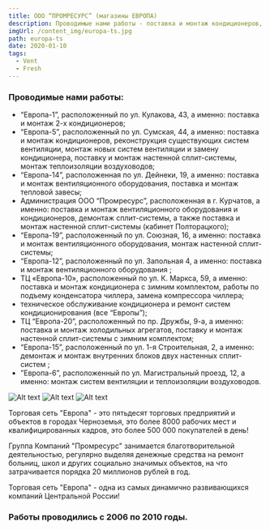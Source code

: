 ```yaml
---
title: ООО “ПРОМРЕСУРС” (магазины ЕВРОПА)
description: Проводимые нами работы - поставка и монтаж кондиционеров, реконструкция существующих систем вентиляции, монтаж новых систем вентиляции и замена кондиционеров, поставку и монтаж настенных сплит-систем, монтаж теплоизоляции воздуховодов, поставка и монтаж вентиляционного оборудования, поставка и монтаж кондиционера с зимним комплектом, работы по подъему конденсатора чиллера, замена компрессора чиллера, техническое обслуживание кондиционеров и ремонт систем кондиционирования.
imgUrl: /content_img/europa-ts.jpg
path: europa-ts
date: 2020-01-10
tags:
  - Vent
  - Fresh
---
```


### Проводимые нами работы:
- “Европа-1”, расположенный по ул. Кулакова, 43, а именно: поставка и монтаж 2-х кондиционеров; 	 	 	 	 	
- “Европа-5”, расположенный по ул. Сумская, 44, а именно: поставка и монтаж кондиционеров, реконструкция существующих систем вентиляции, монтаж новых систем вентиляции и замену кондиционера, поставку и монтаж настенной сплит-системы, монтаж теплоизоляции воздуховодов; 		 	 	 
- “Европа-14”, расположенная по ул. Дейнеки, 19, а именно: поставка и монтаж вентиляционного оборудования, поставка и монтаж тепловой завесы; 	 	 	 	 	
- Администрация ООО “Промресурс”, расположенная в г. Курчатов, а именно: поставка и монтаж вентиляционного оборудования и кондиционеров, демонтаж сплит-системы, а также поставка и монтаж настенной  сплит-системы (кабинет Полторацкого); 	 	 	 	
- “Европа-19”, расположенный по ул. Союзная, 16, а именно: поставка и монтаж вентиляционного оборудования, монтаж настенной сплит-системы; 	 	 	 	
- “Европа-12”, расположенный по ул. Запольная 4, а именно: поставка и монтаж вентиляционного оборудования ; 	 	 	 	 	
- ТЦ «Европа-10», расположенный по ул. К. Маркса, 59, а именно: поставка и монтаж кондиционера с зимним комплектом, работы по подъему конденсатора чиллера, замена компрессора чиллера; 	 	 	
- техническое обслуживание кондиционера и ремонт систем кондиционирования (все “Европы”); 	 	 	 	 	
- ТЦ “Европа-20”, расположенный по пр. Дружбы, 9-а, а именно: поставка и монтаж холодильных агрегатов, поставку и монтаж настенной сплит-системы с зимним комплектом;
- “Европа-15”, расположенный по ул. 1-я Строительная, 2, а именно: демонтаж и монтаж внутренних блоков двух настенных сплит-систем ;  	
- ”Европа-6”, расположенный по ул. Магистральный проезд, 12, а именно: монтаж систем вентиляции и теплоизоляции воздуховодов.


![Alt text](/content_img/europa-ts_1.jpg)
![Alt text](/content_img/europa-ts_2.jpg)
![Alt text](/content_img/europa-ts_3.jpg)

Торговая сеть "Европа" - это пятьдесят торговых предприятий и объектов в городах Черноземья, это более 8000 рабочих мест и квалифицированных кадров, это более 500 000 покупателей в день!

Группа Компаний "Промресурс" занимается благотворительной деятельностью, регулярно выделяя денежные средства на ремонт больниц, школ и других социально значимых объектов, на что затрачивается порядка 20 миллионов рублей в год.

Торговая сеть "Европа" - одна из самых динамично развивающихся компаний Центральной России!


### Работы проводились с 2006 по 2010 годы.